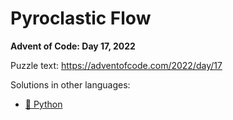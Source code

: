 # Pyroclastic Flow

**Advent of Code: Day 17, 2022**

Puzzle text: https://adventofcode.com/2022/day/17

Solutions in other languages:

- [🐍 Python](../../../../python/2022/17_pyroclastic_flow)
